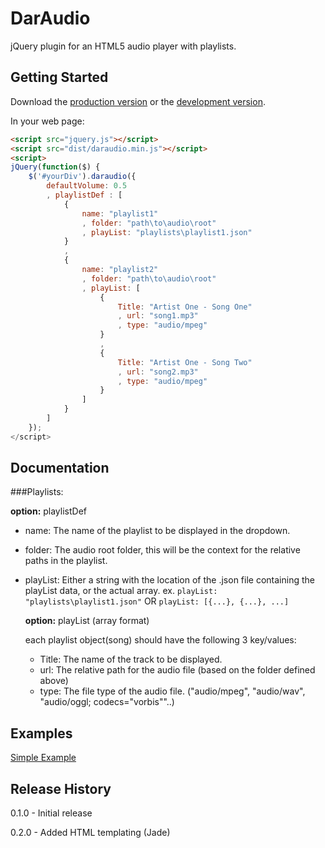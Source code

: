 # DarAudio

jQuery plugin for an HTML5 audio player with playlists.

## Getting Started
Download the [production version][min] or the [development version][max].

[min]: https://raw.github.com/darrenmce/dar-audio/master/dist/daraudio.min.js
[max]: https://raw.github.com/darrenmce/dar-audio/master/dist/daraudio.js

In your web page:

```html
<script src="jquery.js"></script>
<script src="dist/daraudio.min.js"></script>
<script>
jQuery(function($) {
    $('#yourDiv').daraudio({
        defaultVolume: 0.5
        , playlistDef : [
            {
                name: "playlist1"
                , folder: "path\to\audio\root"
                , playList: "playlists\playlist1.json"
            }
            ,
            {
                name: "playlist2"
                , folder: "path\to\audio\root"
                , playList: [
                    {
                        Title: "Artist One - Song One"
                        , url: "song1.mp3"
                        , type: "audio/mpeg"
                    }
                    ,
                    {
                        Title: "Artist One - Song Two"
                        , url: "song2.mp3"
                        , type: "audio/mpeg"
                    }
                ]
            }
        ]
    });
</script>
```

## Documentation

###Playlists:

<b>option:</b> playlistDef


+   name:
        The name of the playlist to be displayed in the dropdown.

+   folder:
        The audio root folder, this will be the context for the relative paths in the playlist.

+   playList:
        Either a string with the location of the .json file containing the playList data, or the actual array.
        ex.
            ```playList: "playlists\playlist1.json"```
        OR
            ```playList: [{...}, {...}, ...]```

    <b>option:</b> playList (array format)

    each playlist object(song) should have the following 3 key/values:

    +   Title:
            The name of the track to be displayed.
    +   url:
            The relative path for the audio file (based on the folder defined above)
    +   type:
            The file type of the audio file. ("audio/mpeg", "audio/wav", "audio/oggl; codecs=\"vorbis\""..)


## Examples
[Simple Example][darmce]

[darmce]: http://www.darmce.com/sites/dar-audio/examples/example.html

## Release History
0.1.0 - Initial release

0.2.0 - Added HTML templating (Jade)

